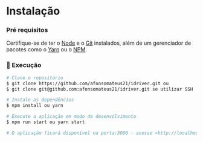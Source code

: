 # Instalação
### Pré requisitos
Certifique-se de ter o [Node](https://nodejs.org/en/) e o [Git](https://git-scm.com) instalados, além de um gerenciador
de pacotes como o [Yarn](https://yarnpkg.com/) ou o [NPM](https://www.npmjs.com/).

### 🎨 Execução
```bash
# Clone o repositório
$ git clone https://github.com/afonsomateus21/idriver.git ou
$ git clone git@github.com:afonsomateus21/idriver.git se utilizar SSH

# Instale as dependências
$ npm install ou yarn

# Execute a aplicação em modo de desenvolvimento
$ npm run start ou yarn start

# O aplicação ficará disponível na porta:3000 - acesse <http://localhost:3000>
```